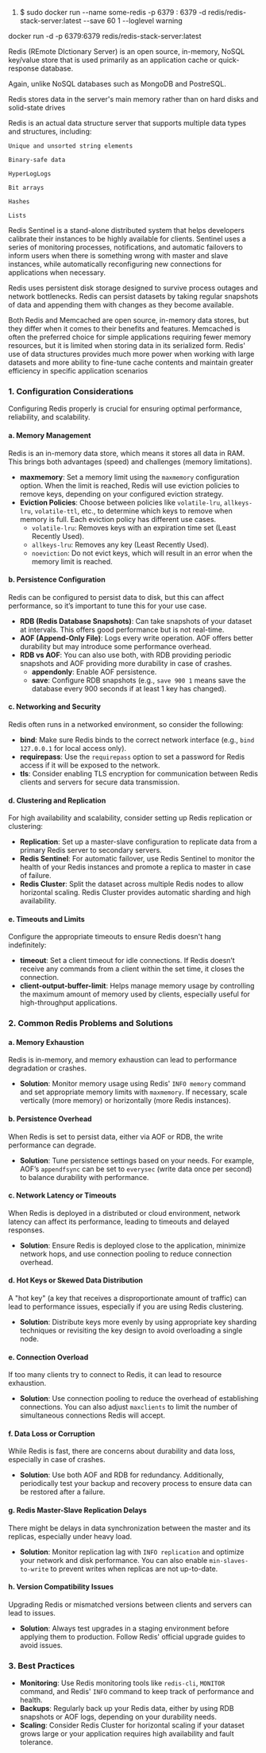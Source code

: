 

1. $ sudo docker run --name some-redis -p 6379 : 6379 -d redis/redis-stack-server:latest --save 60 1 --loglevel warning

docker run -d -p 6379:6379 redis/redis-stack-server:latest

Redis (REmote DIctionary Server) is an open source, in-memory, NoSQL key/value store that is used primarily as an application cache or quick-response database.

Again, unlike NoSQL databases such as MongoDB and PostreSQL.

Redis stores data in the server's main memory rather than on hard disks and solid-state drives

Redis is an actual data structure server that supports multiple data types and structures, including:

    Unique and unsorted string elements

    Binary-safe data

    HyperLogLogs

    Bit arrays

    Hashes

    Lists


Redis Sentinel is a stand-alone distributed system that helps developers calibrate their instances to be highly available for clients. Sentinel uses a series of monitoring processes, notifications, and automatic failovers to inform users when there is something wrong with master and slave instances, while automatically reconfiguring new connections for applications when necessary.


Redis uses persistent disk storage designed to survive process outages and network bottlenecks. Redis can persist datasets by taking regular snapshots of data and appending them with changes as they become available. 


Both Redis and Memcached are open source, in-memory data stores, but they differ when it comes to their benefits and features. Memcached is often the preferred choice for simple applications requiring fewer memory resources, but it is limited when storing data in its serialized form. Redis' use of data structures provides much more power when working with large datasets and more ability to fine-tune cache contents and maintain greater efficiency in specific application scenarios






### **1. Configuration Considerations**
Configuring Redis properly is crucial for ensuring optimal performance, reliability, and scalability.

#### **a. Memory Management**
Redis is an in-memory data store, which means it stores all data in RAM. This brings both advantages (speed) and challenges (memory limitations).
- **maxmemory**: Set a memory limit using the `maxmemory` configuration option. When the limit is reached, Redis will use eviction policies to remove keys, depending on your configured eviction strategy.
- **Eviction Policies**: Choose between policies like `volatile-lru`, `allkeys-lru`, `volatile-ttl`, etc., to determine which keys to remove when memory is full. Each eviction policy has different use cases.
  - `volatile-lru`: Removes keys with an expiration time set (Least Recently Used).
  - `allkeys-lru`: Removes any key (Least Recently Used).
  - `noeviction`: Do not evict keys, which will result in an error when the memory limit is reached.
  
#### **b. Persistence Configuration**
Redis can be configured to persist data to disk, but this can affect performance, so it’s important to tune this for your use case.
- **RDB (Redis Database Snapshots)**: Can take snapshots of your dataset at intervals. This offers good performance but is not real-time.
- **AOF (Append-Only File)**: Logs every write operation. AOF offers better durability but may introduce some performance overhead.
- **RDB vs AOF**: You can also use both, with RDB providing periodic snapshots and AOF providing more durability in case of crashes.
  - **appendonly**: Enable AOF persistence.
  - **save**: Configure RDB snapshots (e.g., `save 900 1` means save the database every 900 seconds if at least 1 key has changed).

#### **c. Networking and Security**
Redis often runs in a networked environment, so consider the following:
- **bind**: Make sure Redis binds to the correct network interface (e.g., `bind 127.0.0.1` for local access only).
- **requirepass**: Use the `requirepass` option to set a password for Redis access if it will be exposed to the network.
- **tls**: Consider enabling TLS encryption for communication between Redis clients and servers for secure data transmission.

#### **d. Clustering and Replication**
For high availability and scalability, consider setting up Redis replication or clustering:
- **Replication**: Set up a master-slave configuration to replicate data from a primary Redis server to secondary servers.
- **Redis Sentinel**: For automatic failover, use Redis Sentinel to monitor the health of your Redis instances and promote a replica to master in case of failure.
- **Redis Cluster**: Split the dataset across multiple Redis nodes to allow horizontal scaling. Redis Cluster provides automatic sharding and high availability.

#### **e. Timeouts and Limits**
Configure the appropriate timeouts to ensure Redis doesn't hang indefinitely:
- **timeout**: Set a client timeout for idle connections. If Redis doesn’t receive any commands from a client within the set time, it closes the connection.
- **client-output-buffer-limit**: Helps manage memory usage by controlling the maximum amount of memory used by clients, especially useful for high-throughput applications.

### **2. Common Redis Problems and Solutions**

#### **a. Memory Exhaustion**
Redis is in-memory, and memory exhaustion can lead to performance degradation or crashes.
- **Solution**: Monitor memory usage using Redis' `INFO memory` command and set appropriate memory limits with `maxmemory`. If necessary, scale vertically (more memory) or horizontally (more Redis instances).

#### **b. Persistence Overhead**
When Redis is set to persist data, either via AOF or RDB, the write performance can degrade.
- **Solution**: Tune persistence settings based on your needs. For example, AOF’s `appendfsync` can be set to `everysec` (write data once per second) to balance durability with performance.

#### **c. Network Latency or Timeouts**
When Redis is deployed in a distributed or cloud environment, network latency can affect its performance, leading to timeouts and delayed responses.
- **Solution**: Ensure Redis is deployed close to the application, minimize network hops, and use connection pooling to reduce connection overhead.

#### **d. Hot Keys or Skewed Data Distribution**
A "hot key" (a key that receives a disproportionate amount of traffic) can lead to performance issues, especially if you are using Redis clustering.
- **Solution**: Distribute keys more evenly by using appropriate key sharding techniques or revisiting the key design to avoid overloading a single node.

#### **e. Connection Overload**
If too many clients try to connect to Redis, it can lead to resource exhaustion.
- **Solution**: Use connection pooling to reduce the overhead of establishing connections. You can also adjust `maxclients` to limit the number of simultaneous connections Redis will accept.

#### **f. Data Loss or Corruption**
While Redis is fast, there are concerns about durability and data loss, especially in case of crashes.
- **Solution**: Use both AOF and RDB for redundancy. Additionally, periodically test your backup and recovery process to ensure data can be restored after a failure.

#### **g. Redis Master-Slave Replication Delays**
There might be delays in data synchronization between the master and its replicas, especially under heavy load.
- **Solution**: Monitor replication lag with `INFO replication` and optimize your network and disk performance. You can also enable `min-slaves-to-write` to prevent writes when replicas are not up-to-date.

#### **h. Version Compatibility Issues**
Upgrading Redis or mismatched versions between clients and servers can lead to issues.
- **Solution**: Always test upgrades in a staging environment before applying them to production. Follow Redis' official upgrade guides to avoid issues.

### **3. Best Practices**
- **Monitoring**: Use Redis monitoring tools like `redis-cli`, `MONITOR` command, and Redis' `INFO` command to keep track of performance and health.
- **Backups**: Regularly back up your Redis data, either by using RDB snapshots or AOF logs, depending on your durability needs.
- **Scaling**: Consider Redis Cluster for horizontal scaling if your dataset grows large or your application requires high availability and fault tolerance.

